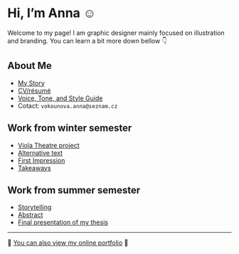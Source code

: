 # Hi, I’m Anna ☺️

Welcome to my page! I am graphic designer mainly focused on illustration and branding. You can learn a bit more down bellow 👇

## About Me

- [My Story](03-content-first/index.md)
- [CV/résumé](04-experience)
- [Voice, Tone, and Style Guide](05-voice-tone)
- Cotact: `vokounova.anna@seznam.cz`

## Work from winter semester

- [Viola Theatre project](03-content-first/case-study.md)
- [Alternative text](01-alternative-text)
- [First Impression](02-first-impression)
- [Takeaways](takeaways)

## Work from summer semester
- [Storytelling](06-storytelling/index.md)
- [Abstract](07-alternative-text)
- [Final presentation of my thesis](07-alternative-text)
---

🫶 [You can also view my online portfolio](https://vokounovaannadb3b.myportfolio.com/work) 🫶
